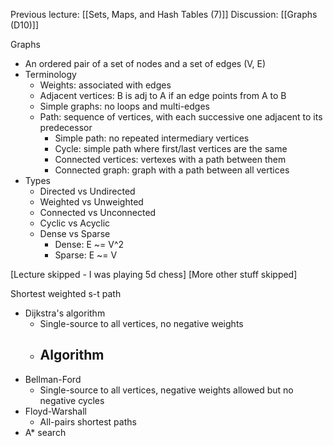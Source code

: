 Previous lecture: [[Sets, Maps, and Hash Tables (7)]]
Discussion: [[Graphs (D10)]]


Graphs 
- An ordered pair of a set of nodes and a set of edges (V, E)
- Terminology
	- Weights: associated with edges
	- Adjacent vertices: B is adj to A if an edge points from A to B
	- Simple graphs: no loops and multi-edges
	- Path: sequence of vertices, with each successive one adjacent to its predecessor
		- Simple path: no repeated intermediary vertices
		- Cycle: simple path where first/last vertices are the same
		- Connected vertices: vertexes with a path between them
		- Connected graph: graph with a path between all vertices
- Types
	- Directed vs Undirected
	- Weighted vs Unweighted
	- Connected vs Unconnected
	- Cyclic vs Acyclic
	- Dense vs Sparse
		- Dense: E ~= V^2
		- Sparse: E ~= V

\[Lecture skipped - I was playing 5d chess]
\[More other stuff skipped]

Shortest weighted s-t path
- Dijkstra's algorithm
	- Single-source to all vertices, no negative weights
	- Algorithm
		- 
- Bellman-Ford
	- Single-source to all vertices, negative weights allowed but no negative cycles
- Floyd-Warshall
	- All-pairs shortest paths
- A* search